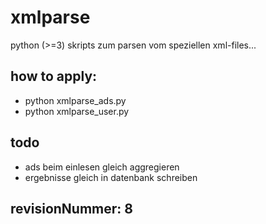 xmlparse
========

python (>=3) skripts zum parsen vom speziellen xml-files...

## how to apply:
* python xmlparse_ads.py
* python xmlparse_user.py

## todo
* ads beim einlesen gleich aggregieren
* ergebnisse gleich in datenbank schreiben

## revisionNummer: 8

